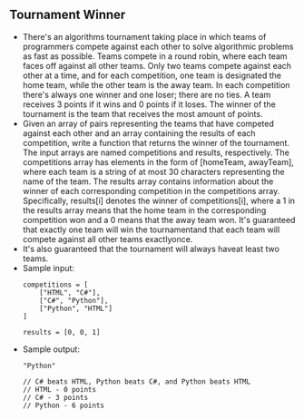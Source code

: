## Tournament Winner

- There's an algorithms tournament taking place in which teams of programmers compete against each other to solve algorithmic problems as fast as possible. Teams compete in a round robin, where each team faces off against all other teams. Only two teams compete against each other at a time, and for each competition, one team is designated the home team, while the other team is the away team. In each competition there's always one winner and one loser; there are no ties. A team receives 3 points if it wins and 0 points if it loses. The winner of the tournament is the team that receives the most amount of points.
- Given an array of pairs representing the teams that have competed against each other and an array containing the results of each competition, write a function that returns the winner of the tournament. The input arrays are named competitions and results, respectively. The competitions array has elements in the form of [homeTeam, awayTeam], where each team is a string of at most 30 characters representing the name of the team. The results array contains information about the winner of each corresponding competition in the competitions array. Specifically, results[i] denotes the winner of competitions[i], where a 1 in the results array means that the home team in the corresponding competition won and a 0 means that the away team won. It's guaranteed that exactly one team will win the tournamentand that each team will compete against all other teams exactlyonce.
- It's also guaranteed that the tournament will always haveat least two teams.
- Sample input:
    ~~~
    competitions = [ 
        ["HTML", "C#"], 
        ["C#", "Python"], 
        ["Python", "HTML"]
    ]
    
    results = [0, 0, 1]
    ~~~
- Sample output:
    ~~~
    "Python"
    
    // C# beats HTML, Python beats C#, and Python beats HTML
    // HTML - 0 points
    // C# - 3 points
    // Python - 6 points
    ~~~